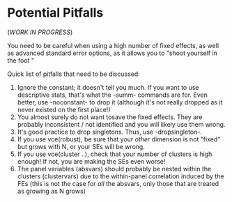 # Potential Pitfalls

(*WORK IN PROGRESS*)

You need to be careful when using a high number of fixed effects, as well as advanced standard error options, as it allows you to "shoot yourself in the foot "

Quick list of pitfalls that need to be discussed:

1. Ignore the constant; it doesn't tell you much. If you want to use descriptive stats, that's what the -summ- commands are for. Even better, use -noconstant- to drop it (although it's not really dropped as it never existed on the first place!)
2. You almost surely do not want tosave the fixed effects. They are probably inconsistent / not identified and you will likely use them wrong.
3. It's good practice to drop singletons. Thus, use -dropsingleton-.
4. If you use vce(robust), be sure that your *other* dimension is not "fixed" but grows with N, or your SEs will be wrong.
5. If you use vce(cluster ..), check that your number of clusters is high enough! If not, you are making the SEs even worse!
6. The panel variables (absvars) should probably be nested within the clusters (clustervars) due to the within-panel correlation induced by the FEs
(this is not the case for *all* the absvars, only those that are treated as growing as N grows)
